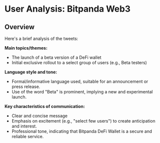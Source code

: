# User Analysis: Bitpanda Web3

## Overview

Here's a brief analysis of the tweets:

**Main topics/themes:**

* The launch of a beta version of a DeFi wallet
* Initial exclusive rollout to a select group of users (e.g., Beta testers)

**Language style and tone:**

* Formal/informative language used, suitable for an announcement or press release.
* Use of the word "Beta" is prominent, implying a new and experimental launch.

**Key characteristics of communication:**

* Clear and concise message
* Emphasis on excitement (e.g., "select few users") to create anticipation and interest.
* Professional tone, indicating that Bitpanda DeFi Wallet is a secure and reliable service.